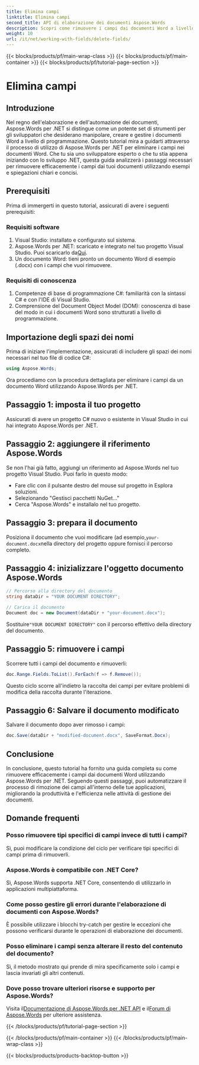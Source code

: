 ```yaml
---
title: Elimina campi
linktitle: Elimina campi
second_title: API di elaborazione dei documenti Aspose.Words
description: Scopri come rimuovere i campi dai documenti Word a livello di programmazione usando Aspose.Words per .NET. Guida chiara e dettagliata con esempi di codice.
weight: 10
url: /it/net/working-with-fields/delete-fields/
---
```


{{< blocks/products/pf/main-wrap-class >}}
{{< blocks/products/pf/main-container >}}
{{< blocks/products/pf/tutorial-page-section >}}

# Elimina campi

## Introduzione

Nel regno dell'elaborazione e dell'automazione dei documenti, Aspose.Words per .NET si distingue come un potente set di strumenti per gli sviluppatori che desiderano manipolare, creare e gestire i documenti Word a livello di programmazione. Questo tutorial mira a guidarti attraverso il processo di utilizzo di Aspose.Words per .NET per eliminare i campi nei documenti Word. Che tu sia uno sviluppatore esperto o che tu stia appena iniziando con lo sviluppo .NET, questa guida analizzerà i passaggi necessari per rimuovere efficacemente i campi dai tuoi documenti utilizzando esempi e spiegazioni chiari e concisi.

## Prerequisiti

Prima di immergerti in questo tutorial, assicurati di avere i seguenti prerequisiti:

### Requisiti software

1. Visual Studio: installato e configurato sul sistema.
2.  Aspose.Words per .NET: scaricato e integrato nel tuo progetto Visual Studio. Puoi scaricarlo da[Qui](https://releases.aspose.com/words/net/).
3. Un documento Word: tieni pronto un documento Word di esempio (.docx) con i campi che vuoi rimuovere.

### Requisiti di conoscenza

1. Competenze di base di programmazione C#: familiarità con la sintassi C# e con l'IDE di Visual Studio.
2. Comprensione del Document Object Model (DOM): conoscenza di base del modo in cui i documenti Word sono strutturati a livello di programmazione.

## Importazione degli spazi dei nomi

Prima di iniziare l'implementazione, assicurati di includere gli spazi dei nomi necessari nel tuo file di codice C#:

```csharp
using Aspose.Words;
```

Ora procediamo con la procedura dettagliata per eliminare i campi da un documento Word utilizzando Aspose.Words per .NET.

## Passaggio 1: imposta il tuo progetto

Assicurati di avere un progetto C# nuovo o esistente in Visual Studio in cui hai integrato Aspose.Words per .NET.

## Passaggio 2: aggiungere il riferimento Aspose.Words

Se non l'hai già fatto, aggiungi un riferimento ad Aspose.Words nel tuo progetto Visual Studio. Puoi farlo in questo modo:
- Fare clic con il pulsante destro del mouse sul progetto in Esplora soluzioni.
- Selezionando "Gestisci pacchetti NuGet..."
- Cerca "Aspose.Words" e installalo nel tuo progetto.

## Passaggio 3: prepara il documento

 Posiziona il documento che vuoi modificare (ad esempio,`your-document.docx`nella directory del progetto oppure fornisci il percorso completo.

## Passaggio 4: inizializzare l'oggetto documento Aspose.Words

```csharp
// Percorso alla directory del documento
string dataDir = "YOUR DOCUMENT DIRECTORY";

// Carica il documento
Document doc = new Document(dataDir + "your-document.docx");
```

 Sostituire`"YOUR DOCUMENT DIRECTORY"` con il percorso effettivo della directory del documento.

## Passaggio 5: rimuovere i campi

Scorrere tutti i campi del documento e rimuoverli:

```csharp
doc.Range.Fields.ToList().ForEach(f => f.Remove());
```

Questo ciclo scorre all'indietro la raccolta dei campi per evitare problemi di modifica della raccolta durante l'iterazione.

## Passaggio 6: Salvare il documento modificato

Salvare il documento dopo aver rimosso i campi:

```csharp
doc.Save(dataDir + "modified-document.docx", SaveFormat.Docx);
```

## Conclusione

In conclusione, questo tutorial ha fornito una guida completa su come rimuovere efficacemente i campi dai documenti Word utilizzando Aspose.Words per .NET. Seguendo questi passaggi, puoi automatizzare il processo di rimozione dei campi all'interno delle tue applicazioni, migliorando la produttività e l'efficienza nelle attività di gestione dei documenti.

## Domande frequenti

### Posso rimuovere tipi specifici di campi invece di tutti i campi?
Sì, puoi modificare la condizione del ciclo per verificare tipi specifici di campi prima di rimuoverli.

### Aspose.Words è compatibile con .NET Core?
Sì, Aspose.Words supporta .NET Core, consentendo di utilizzarlo in applicazioni multipiattaforma.

### Come posso gestire gli errori durante l'elaborazione di documenti con Aspose.Words?
È possibile utilizzare i blocchi try-catch per gestire le eccezioni che possono verificarsi durante le operazioni di elaborazione dei documenti.

### Posso eliminare i campi senza alterare il resto del contenuto del documento?
Sì, il metodo mostrato qui prende di mira specificamente solo i campi e lascia invariati gli altri contenuti.

### Dove posso trovare ulteriori risorse e supporto per Aspose.Words?
 Visita il[Documentazione di Aspose.Words per .NET API](https://reference.aspose.com/words/net/) e il[Forum di Aspose.Words](https://forum.aspose.com/c/words/8) per ulteriore assistenza.

{{< /blocks/products/pf/tutorial-page-section >}}

{{< /blocks/products/pf/main-container >}}
{{< /blocks/products/pf/main-wrap-class >}}

{{< blocks/products/products-backtop-button >}}
